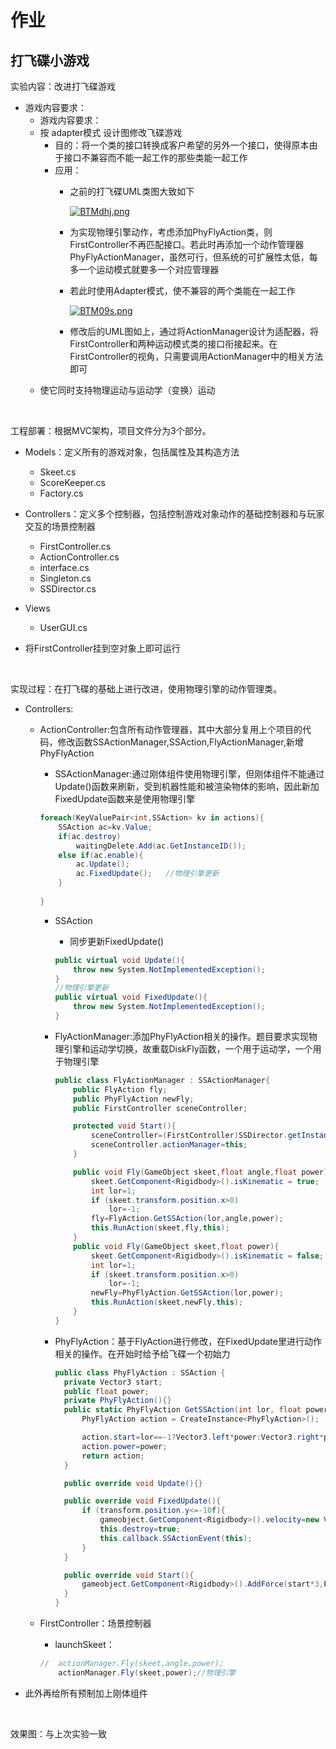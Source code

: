 # 作业

## 打飞碟小游戏

实验内容：改进打飞碟游戏

* 游戏内容要求：
  * 游戏内容要求：
  * 按 adapter模式 设计图修改飞碟游戏
    * 目的：将一个类的接口转换成客户希望的另外一个接口，使得原本由于接口不兼容而不能一起工作的那些类能一起工作
    * 应用：
      * 之前的打飞碟UML类图大致如下

        [![BTMdhj.png](https://s1.ax1x.com/2020/11/08/BTMdhj.png)](https://imgchr.com/i/BTMdhj)

      * 为实现物理引擎动作，考虑添加PhyFlyAction类，则FirstController不再匹配接口。若此时再添加一个动作管理器PhyFlyActionManager，虽然可行，但系统的可扩展性太低，每多一个运动模式就要多一个对应管理器
      * 若此时使用Adapter模式，使不兼容的两个类能在一起工作

        [![BTM09s.png](https://s1.ax1x.com/2020/11/08/BTM09s.png)](https://imgchr.com/i/BTM09s)
        
      * 修改后的UML图如上，通过将ActionManager设计为适配器，将FirstController和两种运动模式类的接口衔接起来。在FirstController的视角，只需要调用ActionManager中的相关方法即可
  * 使它同时支持物理运动与运动学（变换）运动

</br>

工程部署：根据MVC架构，项目文件分为3个部分。

- Models：定义所有的游戏对象，包括属性及其构造方法

  - Skeet.cs
  - ScoreKeeper.cs
  - Factory.cs

- Controllers：定义多个控制器，包括控制游戏对象动作的基础控制器和与玩家交互的场景控制器

  - FirstController.cs
  - ActionController.cs
  - interface.cs
  - Singleton.cs
  - SSDirector.cs

- Views

  - UserGUI.cs

- 将FirstController挂到空对象上即可运行

  </br>

实现过程：在打飞碟的基础上进行改进，使用物理引擎的动作管理类。

* Controllers:
  * ActionController:包含所有动作管理器，其中大部分复用上个项目的代码，修改函数SSActionManager,SSAction,FlyActionManager,新增PhyFlyAction
    * SSActionManager:通过刚体组件使用物理引擎，但刚体组件不能通过Update()函数来刷新，受到机器性能和被渲染物体的影响，因此新加FixedUpdate函数来是使用物理引擎

    ```c#
    foreach(KeyValuePair<int,SSAction> kv in actions){
        SSAction ac=kv.Value;
        if(ac.destroy)
            waitingDelete.Add(ac.GetInstanceID());
        else if(ac.enable){
            ac.Update();
            ac.FixedUpdate();   //物理引擎更新
        }
            
    }
    ```
    
    * SSAction
      * 同步更新FixedUpdate()

      ```c#
      public virtual void Update(){
          throw new System.NotImplementedException();
      }
      //物理引擎更新
      public virtual void FixedUpdate(){
          throw new System.NotImplementedException();
      }
      ```

    * FlyActionManager:添加PhyFlyAction相关的操作。题目要求实现物理引擎和运动学切换，故重载DiskFly函数，一个用于运动学，一个用于物理引擎

      ```c#
      public class FlyActionManager : SSActionManager{ 
          public FlyAction fly;
          public PhyFlyAction newFly;
          public FirstController sceneController;          

          protected void Start(){
              sceneController=(FirstController)SSDirector.getInstance().currentSceneController;
              sceneController.actionManager=this;    
          }

          public void Fly(GameObject skeet,float angle,float power){
              skeet.GetComponent<Rigidbody>().isKinematic = true;
              int lor=1;
              if (skeet.transform.position.x>0) 
                  lor=-1;
              fly=FlyAction.GetSSAction(lor,angle,power);
              this.RunAction(skeet,fly,this);
          }
          public void Fly(GameObject skeet,float power){
              skeet.GetComponent<Rigidbody>().isKinematic = false;
              int lor=1;
              if (skeet.transform.position.x>0) 
                  lor=-1;
              newFly=PhyFlyAction.GetSSAction(lor,power);
              this.RunAction(skeet,newFly,this);
          }
      }
      ```

    * PhyFlyAction：基于FlyAction进行修改，在FixedUpdate里进行动作相关的操作。在开始时给予给飞碟一个初始力


      ```c#
      public class PhyFlyAction : SSAction {
        private Vector3 start;                              
        public float power;
        private PhyFlyAction(){}
        public static PhyFlyAction GetSSAction(int lor, float power) {
            PhyFlyAction action = CreateInstance<PhyFlyAction>();

            action.start=lor==-1?Vector3.left*power:Vector3.right*power;
            action.power=power;
            return action;
        }

        public override void Update(){}

        public override void FixedUpdate(){
            if (transform.position.y<=-10f){
                gameobject.GetComponent<Rigidbody>().velocity=new Vector3(0,0,0);
                this.destroy=true;
                this.callback.SSActionEvent(this);
            }
        }

        public override void Start(){
            gameobject.GetComponent<Rigidbody>().AddForce(start*3,ForceMode.Impulse);
        }
      }
      ```

  * FirstController：场景控制器
    * launchSkeet：

    ```c#
    //  actionManager.Fly(skeet,angle,power);
        actionManager.Fly(skeet,power);//物理引擎
    ```

* 此外再给所有预制加上刚体组件


</br>

效果图：与上次实验一致